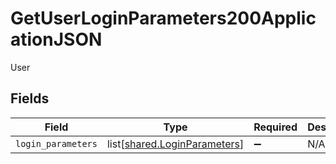 # GetUserLoginParameters200ApplicationJSON

User


## Fields

| Field                                                                      | Type                                                                       | Required                                                                   | Description                                                                |
| -------------------------------------------------------------------------- | -------------------------------------------------------------------------- | -------------------------------------------------------------------------- | -------------------------------------------------------------------------- |
| `login_parameters`                                                         | list[[shared.LoginParameters](undefined/models/shared/loginparameters.md)] | :heavy_minus_sign:                                                         | N/A                                                                        |